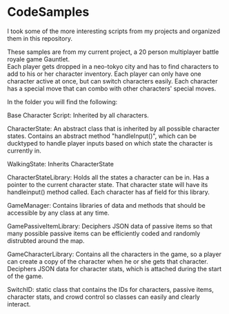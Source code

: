 # CodeSamples
I took some of the more interesting scripts from my projects and organized them in this repository.

These samples are from my current project, a 20 person multiplayer battle royale game Gauntlet.  
Each player gets dropped in a neo-tokyo city and has to find characters to add to his or her character inventory. Each player can only have one character active at once, but can switch characters easily. Each character has a special move that can combo with other characters' special moves.

In the folder you will find the following:

Base Character Script: Inherited by all characters.

CharacterState: An abstract class that is inherited by all possible character states. Contains an abstract method "handleInput()", which can be ducktyped to handle player inputs based on which state the character is currently in.

WalkingState: Inherits CharacterState

CharacterStateLibrary: Holds all the states a character can be in. Has a pointer to the current character state. That character state will have its handleinput() method called. Each character has af field for this library.

GameManager: Contains libraries of data and methods that should be accessible by any class at any time.

GamePassiveItemLibrary: Deciphers JSON data of passive items so that many possible passive items can be efficiently coded and randomly distrubted around the map.

GameCharacterLibrary: Contains all the characters in the game, so a player can create a copy of the character when he or she gets that character. Deciphers JSON data for character stats, which is attached during the start of the game.

SwitchID: static class that contains the IDs for characters, passive items, character stats, and crowd control so classes can easily and clearly interact.




